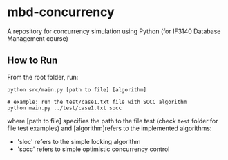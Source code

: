 # mbd-concurrency
A repository for concurrency simulation using Python (for IF3140 Database Management course)


## How to Run
From the root folder, run:
```
python src/main.py [path to file] [algorithm]

# example: run the test/case1.txt file with SOCC algorithm
python main.py ../test/case1.txt socc
```
where [path to file] specifies the path to the file test (check `test` folder for file test examples) and [algorithm]refers to the implemented algorithms:
- 'sloc' refers to the simple locking algorithm
- 'socc' refers to simple optimistic concurrency control

